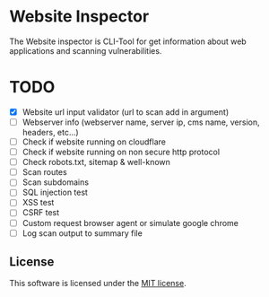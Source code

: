 # Website Inspector
The Website inspector is CLI-Tool for get information about web applications and scanning vulnerabilities.

# TODO
- [X] Website url input validator (url to scan add in argument)
- [ ] Webserver info (webserver name, server ip, cms name, version, headers, etc...)
- [ ] Check if website running on cloudflare
- [ ] Check if website running on non secure http protocol
- [ ] Check robots.txt, sitemap & well-known 
- [ ] Scan routes
- [ ] Scan subdomains
- [ ] SQL injection test
- [ ] XSS test
- [ ] CSRF test
- [ ] Custom request browser agent or simulate google chrome
- [ ] Log scan output to summary file

## License
This software is licensed under the [MIT license](https://github.com/lordbecvold/website-inspector/blob/main/LICENSE).

